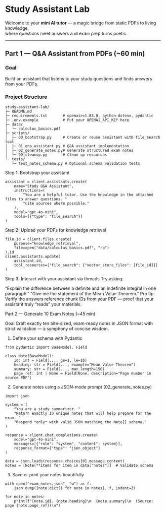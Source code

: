# Study Assistant Lab

Welcome to your **mini AI tutor** — a magic bridge from static PDFs to living knowledge,  
where questions meet answers and exam prep turns poetic.

---

## Part 1 — Q&A Assistant from PDFs (~60 min)

### Goal  
Build an assistant that listens to your study questions and finds answers from your PDFs.

### Project Structure

```plaintext
study-assistant-lab/
├─ README.md
├─ requirements.txt       # openai>=1.83.0, python-dotenv, pydantic
├─ .env.example           # Put your OPENAI_API_KEY here
├─ data/
│  └─ calculus_basics.pdf
├─ scripts/
│  ├─ 00_bootstrap.py     # Create or reuse assistant with file_search tool
│  ├─ 01_qna_assistant.py # Q&A assistant implementation
│  ├─ 02_generate_notes.py# Generate structured exam notes
│  └─ 99_cleanup.py       # Clean up resources
└─ tests/
   └─ test_notes_schema.py # Optional schema validation tests
```

Step 1: Bootstrap your assistant
```plaintext
assistant = client.assistants.create(
    name="Study Q&A Assistant",
    instructions=(
        "You are a helpful tutor. Use the knowledge in the attached files to answer questions. "
        "Cite sources where possible."
    ),
    model="gpt-4o-mini",
    tools=[{"type": "file_search"}]
)
```

Step 2: Upload your PDFs for knowledge retrieval
```
file_id = client.files.create(
    purpose="knowledge_retrieval",
    file=open("data/calculus_basics.pdf", "rb")
).id
client.assistants.update(
    assistant.id,
    tool_resources={"file_search": {"vector_store_files": [file_id]}}
)

```

Step 3: Interact with your assistant via threads
Try asking:

“Explain the difference between a definite and an indefinite integral in one paragraph.”
“Give me the statement of the Mean Value Theorem.”
Pro tip: Verify the answers reference chunk IDs from your PDF — proof that your assistant truly “reads” your materials.


Part 2 — Generate 10 Exam Notes (~45 min)

Goal
Craft exactly ten bite-sized, exam-ready notes in JSON format with strict validation — a symphony of concise wisdom.

1. Define your schema with Pydantic
```
from pydantic import BaseModel, Field

class Note(BaseModel):
    id: int = Field(..., ge=1, le=10)
    heading: str = Field(..., example="Mean Value Theorem")
    summary: str = Field(..., max_length=150)
    page_ref: int | None = Field(None, description="Page number in source PDF")
```

2. Generate notes using a JSON-mode prompt (02_generate_notes.py)
```
import json

system = (
    "You are a study summarizer. "
    "Return exactly 10 unique notes that will help prepare for the exam. "
    "Respond *only* with valid JSON matching the Note[] schema."
)

response = client.chat.completions.create(
    model="gpt-4o-mini",
    messages=[{"role": "system", "content": system}],
    response_format={"type": "json_object"}
)

data = json.loads(response.choices[0].message.content)
notes = [Note(**item) for item in data["notes"]]  # Validate schema
```

3. Save or print your notes beautifully
```
with open("exam_notes.json", "w") as f:
    json.dump([note.dict() for note in notes], f, indent=2)

for note in notes:
    print(f"{note.id}. {note.heading}\n  {note.summary}\n  (Source: page {note.page_ref})\n")
```
